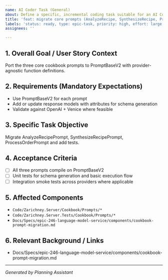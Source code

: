 ```yaml
---
name: AI Coder Task (General)
about: Define a specific, incremental coding task suitable for an AI Coder agent.
title: 'feat: migrate core prompts (AnalyzeRecipe, SynthesizeRecipe, ProcessOrder)'
labels: 'status: ready, type: epic-task, priority: high, effort: large, component: api, tech: dotnet, epic: language-model-service-v2'
assignees: ''

---
```


## 1. Overall Goal / User Story Context

Port the three core cookbook prompts to PromptBaseV2 with provider-agnostic function definitions.

## 2. Requirements (Mandatory Expectations)

- Use PromptBaseV2 for each prompt
- Add or update response models with attributes for schema generation
- Validate against OpenAI + Venice where feasible

## 3. Specific Task Objective

Migrate AnalyzeRecipePrompt, SynthesizeRecipePrompt, ProcessOrderPrompt and add tests.

## 4. Acceptance Criteria

- [ ] All three prompts compile on PromptBaseV2
- [ ] Unit tests for schema generation and basic execution flow
- [ ] Integration smoke tests across providers where applicable

## 5. Affected Components

- `Code/Zarichney.Server/Cookbook/Prompts/*`
- `Code/Zarichney.Server.Tests/Cookbook/Prompts/*`
- `Docs/Specs/epic-246-language-model-service/components/cookbook-prompt-migration.md`

## 6. Relevant Background / Links

- Docs/Specs/epic-246-language-model-service/components/cookbook-prompt-migration.md

---
*Generated by Planning Assistant*

